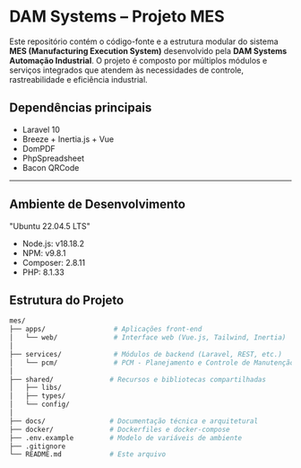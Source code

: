 # DAM Systems – Projeto MES

Este repositório contém o código-fonte e a estrutura modular do sistema **MES (Manufacturing Execution System)** desenvolvido pela **DAM Systems Automação Industrial**. O projeto é composto por múltiplos módulos e serviços integrados que atendem às necessidades de controle, rastreabilidade e eficiência industrial.



## Dependências principais
- Laravel 10
- Breeze + Inertia.js + Vue
- DomPDF
- PhpSpreadsheet
- Bacon QRCode
---
## Ambiente de Desenvolvimento
"Ubuntu 22.04.5 LTS"

- Node.js: v18.18.2  
- NPM: v9.8.1
- Composer: 2.8.11
- PHP: 8.1.33

## Estrutura do Projeto

```bash
mes/
├── apps/                 # Aplicações front-end
│   └── web/              # Interface web (Vue.js, Tailwind, Inertia)
│
├── services/             # Módulos de backend (Laravel, REST, etc.)
│   └── pcm/              # PCM - Planejamento e Controle de Manutenção
│
├── shared/              # Recursos e bibliotecas compartilhadas
│   ├── libs/
│   ├── types/
│   └── config/
│
├── docs/                # Documentação técnica e arquitetural
├── docker/              # Dockerfiles e docker-compose
├── .env.example         # Modelo de variáveis de ambiente
├── .gitignore
└── README.md            # Este arquivo
